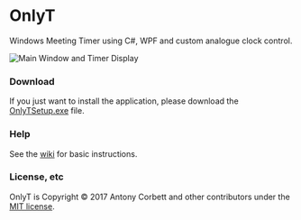 # OnlyT

Windows Meeting Timer using C#, WPF and custom analogue clock control.

![Main Window and Timer Display](http://cv8.org.uk/soundbox/OnlyT/Images/OnlyT01.png)

### Download

If you just want to install the application, please download the [OnlyTSetup.exe](https://github.com/AntonyCorbett/OnlyT/releases/latest) file.

### Help

See the [wiki](https://github.com/AntonyCorbett/OnlyT/wiki) for basic instructions.

### License, etc

OnlyT is Copyright &copy; 2017 Antony Corbett and other contributors under the [MIT license](LICENSE).
